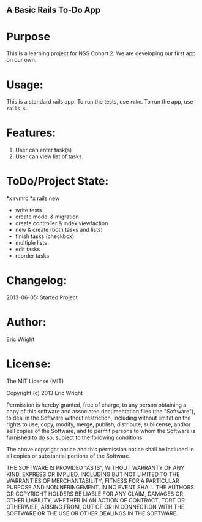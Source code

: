 A Basic Rails To-Do App
------------------------

Purpose
========

This is a learning project for NSS Cohort 2.  We are developing our first app on our own.

Usage:
======

This is a standard rails app.  To run the tests, use `rake`.  To run the app, use `rails s`.

Features:
=========

1. User can enter task(s)
2. User can view list of tasks

ToDo/Project State:
===================

*x rvmrc
*x rails new
* write tests
* create model & migration
* create controller & index view/action
* new & create (both tasks and lists)
* finish tasks (checkbox)
* multiple lists
* edit tasks
* reorder tasks

Changelog:
==========

2013-06-05: Started Project


Author:
=======

Eric Wright

License:
========

The MIT License (MIT)

Copyright (c) 2013 Eric Wright

Permission is hereby granted, free of charge, to any person obtaining a copy
of this software and associated documentation files (the "Software"), to deal
in the Software without restriction, including without limitation the rights
to use, copy, modify, merge, publish, distribute, sublicense, and/or sell
copies of the Software, and to permit persons to whom the Software is
furnished to do so, subject to the following conditions:

The above copyright notice and this permission notice shall be included in
all copies or substantial portions of the Software.

THE SOFTWARE IS PROVIDED "AS IS", WITHOUT WARRANTY OF ANY KIND, EXPRESS OR
IMPLIED, INCLUDING BUT NOT LIMITED TO THE WARRANTIES OF MERCHANTABILITY,
FITNESS FOR A PARTICULAR PURPOSE AND NONINFRINGEMENT. IN NO EVENT SHALL THE
AUTHORS OR COPYRIGHT HOLDERS BE LIABLE FOR ANY CLAIM, DAMAGES OR OTHER
LIABILITY, WHETHER IN AN ACTION OF CONTRACT, TORT OR OTHERWISE, ARISING FROM,
OUT OF OR IN CONNECTION WITH THE SOFTWARE OR THE USE OR OTHER DEALINGS IN
THE SOFTWARE.
